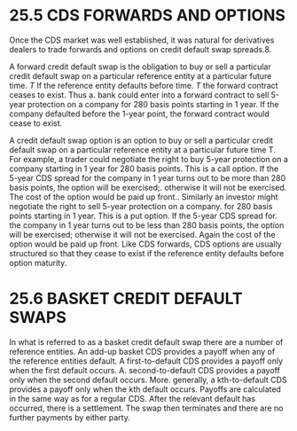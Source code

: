 # 25.5  CDS FORWARDS AND OPTIONS  

Once the CDS market was well established, it was natural for derivatives dealers to trade forwards and options on credit default swap spreads.8.  

A forward credit default swap is the obligation to buy or sell a particular credit default swap on a particular reference entity at a particular future time. $T$ If the reference entity defaults before time. $T$ the forward contract ceases to exist. Thus a. bank could enter into a forward contract to sell 5-year protection on a company for 280 basis points starting in 1 year. If the company defaulted before the 1-year point, the forward contract would cease to exist.  

A credit default swap option is an option to buy or sell a particular credit default swap on a particular reference entity at a particular future time T. For example, a trader could negotiate the right to buy 5-year protection on a company starting in 1 year for 280 basis points. This is a call option. If the 5-year CDS spread for the company in 1 year turns out to be more than 280 basis points, the option will be exercised;. otherwise it will not be exercised. The cost of the option would be paid up front.. Similarly an investor might negotiate the right to sell 5-year protection on a company. for 280 basis points starting in 1 year. This is a put option. If the 5-year CDS spread for. the company in 1 year turns out to be less than 280 basis points, the option will be exercised; otherwise it will not be exercised. Again the cost of the option would be paid up front. Like CDS forwards, CDS options are usually structured so that they cease to exist if the reference entity defaults before option maturity.  

# 25.6 BASKET CREDIT DEFAULT SWAPS  

In what is referred to as a basket credit default swap there are a number of reference entities. An add-up basket CDS provides a payoff when any of the reference entities default. A first-to-default CDS provides a payoff only when the first default occurs. A. second-to-default CDS provides a payoff only when the second default occurs. More. generally, a kth-to-default CDS provides a payoff only when the kth default occurs. Payoffs are calculated in the same way as for a regular CDS. After the relevant default has occurred, there is a settlement. The swap then terminates and there are no further payments by either party.  
